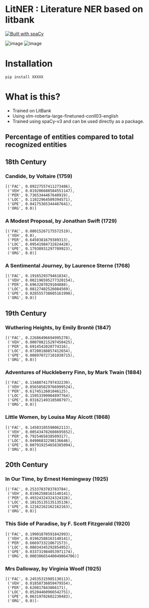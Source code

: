 # LitNER : Literature NER based on litbank 
[![Built with spaCy](https://img.shields.io/badge/made%20with%20❤%20and-spaCy-09a3d5.svg)](https://spacy.io)

![image](https://user-images.githubusercontent.com/34004739/120659782-51bdb580-c4a4-11eb-8d28-7797154c6b18.png) ![image](https://user-images.githubusercontent.com/34004739/120660056-921d3380-c4a4-11eb-9797-251354c05b5a.png)


# Installation

```
pip install XXXXX
```

# What is this?

- Trained on LitBank
- Using xlm-roberta-large-finetuned-conll03-english
- Trained using spaCy-v3 and can be used directly as a package. 

## Percentage of entities compared to total recognized entities 

## 18th Century 

### Candide, by Voltaire (1759)

```
[('FAC', 0.09227557411273486),
 ('VEH', 0.019206680584551147),
 ('PER', 0.7365344467640919),
 ('LOC', 0.11022964509394571),
 ('GPE', 0.04175365344467641),
 ('ORG', 0.0)]
```

### A Modest Proposal, by Jonathan Swift (1729)

```
[('FAC', 0.08015267175572519),
 ('VEH', 0.0),
 ('PER', 0.6450381679389313),
 ('LOC', 0.09541984732824428),
 ('GPE', 0.17938931297709923),
 ('ORG', 0.0)]
```

### A Sentimental Journey, by Laurence Sterne (1768)

```
[('FAC', 0.1916529379461834),
 ('VEH', 0.002196595277320154),
 ('PER', 0.6963207029104888),
 ('LOC', 0.08127402526084569),
 ('GPE', 0.028555738605161998),
 ('ORG', 0.0)]
```

## 19th Century 

### Wuthering Heights, by Emily Brontë (1847)

```
[('FAC', 0.22686496694995278),
 ('VEH', 0.000708215297450425),
 ('PER', 0.6914542020774316),
 ('LOC', 0.07200188857412654),
 ('GPE', 0.008970727101038715),
 ('ORG', 0.0)]
```

### Adventures of Huckleberry Finn, by Mark Twain (1884)

```
[('FAC', 0.13480741797432239),
 ('VEH', 0.056585829766999524),
 ('PER', 0.6174512601046125),
 ('LOC', 0.15953399904897764),
 ('GPE', 0.03162149310508797),
 ('ORG', 0.0)]
```

### Little Women, by Louisa May Alcott (1868)

```
[('FAC', 0.14503105590062113),
 ('VEH', 0.005434782608695652),
 ('PER', 0.7925465838509317),
 ('LOC', 0.04906832298136646),
 ('GPE', 0.007919254658385094),
 ('ORG', 0.0)]
```

## 20th Century 

### In Our Time, by Ernest Hemingway (1925)

```
[('FAC', 0.2533783783783784),
 ('VEH', 0.01962588163140141),
 ('PER', 0.49324324324324326),
 ('LOC', 0.10135135135135136),
 ('GPE', 0.12162162162162163),
 ('ORG', 0.0)]
```

### This Side of Paradise, by F. Scott Fitzgerald (1920)

```
[('FAC', 0.19901870591842993),
 ('VEH', 0.01962588163140141),
 ('PER', 0.6669733210671573),
 ('LOC', 0.08034345292854952),
 ('GPE', 0.033731984053971174),
 ('ORG', 0.00030665440049064706)]
```

### Mrs Dalloway, by Virginia Woolf (1925)

```
[('FAC', 0.24535315985130113),
 ('VEH', 0.01858736059479554),
 ('PER', 0.620817843866171),
 ('LOC', 0.05204460966542751),
 ('GPE', 0.06319702602230483),
 ('ORG', 0.0)]-
```